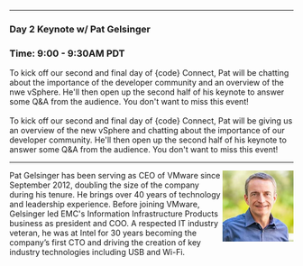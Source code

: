 <style>
  body {background-image:url('github-site-BG.png'); background-repeat: repeat-y; }
  .wrapper {margin-top:75px;}
  header {top:20px!important;
  .session-wrapper{border:1px solid #36373b; border-radius:5px; padding:20px; background-color:##D3D3D3;}
  
</style>
<hr/>

### **Day 2 Keynote w/ Pat Gelsinger**
### **Time: 9:00 - 9:30AM PDT**
<div class="session-wrapper">
To kick off our second and final day of {code} Connect, Pat will be chatting about the importance of the developer community and an overview of the nwe vSphere. He'll then open up the second half of his keynote to answer some Q&A from the audience. You don't want to miss this event! 
<br>
<br> 
To kick off our second and final day of {code} Connect, Pat will be giving us an overview of the new vSphere and chatting about the importance of our developer community. He'll then open up the second half of his keynote to answer some Q&A from the audience. You don't want to miss this event! 
<br> 
</div>


<hr/>
<img src="pat-gelsinger.jpg" alt="Pat Gelsinger" width="25%" align="right">
    
<p>Pat Gelsinger has been serving as CEO of VMware since September 2012, doubling the size of the company during his tenure. He brings over 40 years of technology and leadership experience. Before joining VMware, Gelsinger led EMC's Information Infrastructure Products business as president and COO. A respected IT industry veteran, he was at Intel for 30 years becoming the company’s first CTO and driving the creation of key industry technologies including USB and Wi-Fi.</p>
